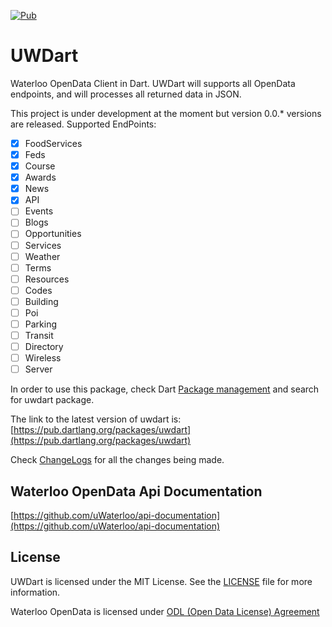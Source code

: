 [![Pub](https://img.shields.io/pub/v/uwdart.svg)](https://pub.dartlang.org/packages/uwdart)

# UWDart
Waterloo OpenData Client in Dart. UWDart will supports all OpenData endpoints, and will processes all returned data in JSON.

This project is under development at the moment but version 0.0.* versions are released. Supported EndPoints:
- [x] FoodServices
- [x] Feds
- [x] Course
- [x] Awards
- [x] News
- [x] API
- [ ] Events
- [ ] Blogs
- [ ] Opportunities
- [ ] Services
- [ ] Weather
- [ ] Terms
- [ ] Resources
- [ ] Codes
- [ ] Building
- [ ] Poi
- [ ] Parking
- [ ] Transit
- [ ] Directory
- [ ] Wireless
- [ ] Server

In order to use this package, check Dart [Package management](pub.dartlang.org) and search for uwdart package.

The link to the latest version of uwdart is: [https://pub.dartlang.org/packages/uwdart](https://pub.dartlang.org/packages/uwdart)

Check [ChangeLogs](CHANGELOG.md) for all the changes being made.

## Waterloo OpenData Api Documentation
[https://github.com/uWaterloo/api-documentation](https://github.com/uWaterloo/api-documentation)

## License
UWDart is licensed under the MIT License. See the [LICENSE](LICENSE) file for more information.

Waterloo OpenData is licensed under [ODL (Open Data License) Agreement](https://uwaterloo.ca/open-data/university-waterloo-open-data-license-agreement-v1)
